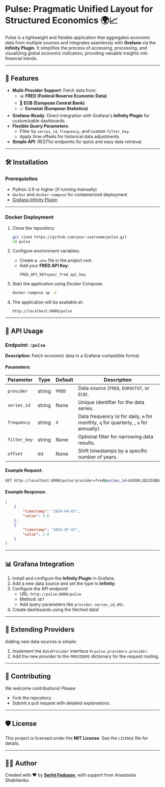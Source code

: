 # Pulse: Pragmatic Unified Layout for Structured Economics 🌍📈

Pulse is a lightweight and flexible application that aggregates economic data from multiple sources and integrates seamlessly with **Grafana** via the **Infinity Plugin**. It simplifies the process of accessing, processing, and visualizing global economic indicators, providing valuable insights into financial trends.

---

## 🚀 Features
- **Multi-Provider Support**: Fetch data from:
  - 📊 **FRED (Federal Reserve Economic Data)**
  - 🏦 **ECB (European Central Bank)**
  - 📈 **Eurostat (European Statistics)**
- **Grafana-Ready**: Direct integration with Grafana's **Infinity Plugin** for customizable dashboards.
- **Flexible Query Parameters**:
  - Filter by `series_id`, `frequency`, and custom `filter_key`.
  - Apply time offsets for historical data adjustments.
- **Simple API**: RESTful endpoints for quick and easy data retrieval.

---

## 🛠️ Installation

### Prerequisites
- Python 3.9 or higher (if running manually)
- `docker` and `docker-compose` for containerized deployment
- [Grafana Infinity Plugin](https://grafana.com/grafana/plugins/yesoreyeram-infinity-datasource/)

---

### Docker Deployment
1. Clone the repository:
   ```bash
   git clone https://github.com/your-username/pulse.git
   cd pulse
   ```

2. Configure environment variables:
   - Create a `.env` file in the project root.
   - Add your **FRED API Key**:
     ```env
     FRED_API_KEY=your_fred_api_key
     ```

3. Start the application using Docker Compose:
   ```bash
   docker-compose up -d
   ```

4. The application will be available at:
   ```
   http://localhost:8000/pulse
   ```

---

## 📡 API Usage

### Endpoint: `/pulse`
**Description**: Fetch economic data in a Grafana-compatible format.

#### Parameters:
| Parameter    | Type   | Default | Description                                   |
|--------------|--------|---------|-----------------------------------------------|
| `provider`   | string | `FRED`  | Data source (`FRED`, `EUROSTAT`, or `ECB`).  |
| `series_id`  | string | None    | Unique identifier for the data series.       |
| `frequency`  | string | `d`     | Data frequency (`d` for daily, `m` for monthly, `q` for quarterly, , `a` for annually). |
| `filter_key` | string | None    | Optional filter for narrowing data results.  |
| `offset`     | int    | None    | Shift timestamps by a specific number of years. |

#### Example Request:
```bash
GET http://localhost:8000/pulse?provider=fred&series_id=A191RL1Q225SBEA&frequency=q
```

#### Example Response:
```json
[
	{
		"timestamp": "2024-04-01",
		"value": 3.0
	},
	{
		"timestamp": "2024-07-01",
		"value": 2.8
	}
]
```

---

## 📊 Grafana Integration
1. Install and configure the **Infinity Plugin** in Grafana.
2. Add a new data source and set the type to **Infinity**.
3. Configure the API endpoint:
   - URL: `http://pulse:8000/pulse`
   - Method: `GET`
   - Add query parameters like `provider`, `series_id`, etc.
4. Create dashboards using the fetched data!

---

## 🧩 Extending Providers
Adding new data sources is simple:
1. Implement the `DataProvider` interface in `pulse.providers.provider`.
2. Add the new provider to the `PROVIDERS` dictionary for the request routing.

---

## 🤝 Contributing
We welcome contributions! Please:
- Fork the repository.
- Submit a pull request with detailed explanations.

---

## 🛡️ License
This project is licensed under the **MIT License**. See the `LICENSE` file for details.

---

## 👨‍💻 Author
Created with ❤️ by **[Serhii Fedusov](https://github.com/your-username)**, with support from Anastasiia Shabliienko.